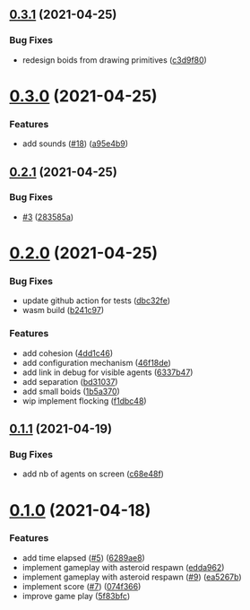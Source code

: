 ## [0.3.1](https://github.com/jtbonhomme/asteboids/compare/0.3.0...0.3.1) (2021-04-25)


### Bug Fixes

* redesign boids from drawing primitives ([c3d9f80](https://github.com/jtbonhomme/asteboids/commit/c3d9f80ffc670bd96356e7e0c0e9d2d7d8c51e77))

# [0.3.0](https://github.com/jtbonhomme/asteboids/compare/0.2.1...0.3.0) (2021-04-25)


### Features

* add sounds ([#18](https://github.com/jtbonhomme/asteboids/issues/18)) ([a95e4b9](https://github.com/jtbonhomme/asteboids/commit/a95e4b95da3637e5756987626fdc151de57bbf95))

## [0.2.1](https://github.com/jtbonhomme/asteboids/compare/0.2.0...0.2.1) (2021-04-25)


### Bug Fixes

* [#3](https://github.com/jtbonhomme/asteboids/issues/3) ([283585a](https://github.com/jtbonhomme/asteboids/commit/283585a9da29e70ff05b03e183613cbd8e794273))

# [0.2.0](https://github.com/jtbonhomme/asteboids/compare/v0.1.1...0.2.0) (2021-04-25)


### Bug Fixes

* update github action for tests ([dbc32fe](https://github.com/jtbonhomme/asteboids/commit/dbc32fe22a26b0289c68e7f35a33fae75f7fc27d))
* wasm build ([b241c97](https://github.com/jtbonhomme/asteboids/commit/b241c97a7000d4dc1b05949264da4c639b642bf3))


### Features

* add cohesion ([4dd1c46](https://github.com/jtbonhomme/asteboids/commit/4dd1c4616d103cd6f73de90187ce7e268a84b135))
* add configuration mechanism ([46f18de](https://github.com/jtbonhomme/asteboids/commit/46f18dee50da9c3530a923fdf5dc6e61b3fc1bdc))
* add link in debug for visible agents ([6337b47](https://github.com/jtbonhomme/asteboids/commit/6337b472bfd89f4fa36508c65a21e9ac9a41f797))
* add separation ([bd31037](https://github.com/jtbonhomme/asteboids/commit/bd31037f55bb8a71b94a012bba97e12fe45ea974))
* add small boids ([1b5a370](https://github.com/jtbonhomme/asteboids/commit/1b5a3708335ca88869b6e10771ad4e19a9425255))
* wip implement flocking ([f1dbc48](https://github.com/jtbonhomme/asteboids/commit/f1dbc486de69343d9f2a9c7f633ef5f6a1264dd0))

## [0.1.1](https://github.com/jtbonhomme/asteboids/compare/0.1.0...0.1.1) (2021-04-19)


### Bug Fixes

* add nb of agents on screen ([c68e48f](https://github.com/jtbonhomme/asteboids/commit/c68e48f04b5cb5e3e67e3207801230107718898e))

# [0.1.0](https://github.com/jtbonhomme/asteboids/compare/v0.0.1...0.1.0) (2021-04-18)


### Features

* add time elapsed ([#5](https://github.com/jtbonhomme/asteboids/issues/5)) ([6289ae8](https://github.com/jtbonhomme/asteboids/commit/6289ae8c526909ab71dabafff705d48a5fce950f))
* implement gameplay with asteroid respawn ([edda962](https://github.com/jtbonhomme/asteboids/commit/edda9628b7fa655c7a2403e537c897f988128e88))
* implement gameplay with asteroid respawn ([#9](https://github.com/jtbonhomme/asteboids/issues/9)) ([ea5267b](https://github.com/jtbonhomme/asteboids/commit/ea5267b197501773cf30c685e0678e42b1330743))
* implement score ([#7](https://github.com/jtbonhomme/asteboids/issues/7)) ([074f366](https://github.com/jtbonhomme/asteboids/commit/074f3665f9d1c0d344330721a949fc88c0723628))
* improve game play ([5f83bfc](https://github.com/jtbonhomme/asteboids/commit/5f83bfc2abc835eb7614edc8ff4958fda6dc4be5))
